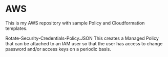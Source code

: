 # AWS
This is my AWS repository with sample Policy and Cloudformation templates.

Rotate-Security-Credentials-Policy.JSON
This creates a Managed Policy that can be attached to an IAM user so that the user has access to change password and/or access keys on a periodic basis.
